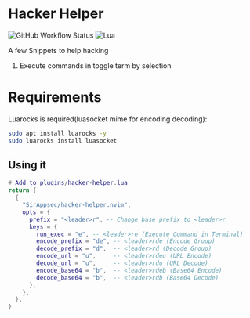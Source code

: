 # Hacker Helper

![GitHub Workflow Status](https://img.shields.io/github/actions/workflow/status/SirAppsec/hacker-helper.nvim/lint-test.yml?branch=main&style=for-the-badge)
![Lua](https://img.shields.io/badge/Made%20with%20Lua-blueviolet.svg?style=for-the-badge&logo=lua)

A few Snippets to help hacking

1. Execute commands in toggle term by selection


# Requirements
Luarocks is required(luasocket mime for encoding decoding):
```bash
sudo apt install luarocks -y
sudo luarocks install luasocket
```
## Using it


```lua
# Add to plugins/hacker-helper.lua
return {
  {
    "SirAppsec/hacker-helper.nvim",
    opts = {
      prefix = "<leader>r", -- Change base prefix to <leader>r
      keys = {
        run_exec = "e", -- <leader>re (Execute Command in Terminal)
        encode_prefix = "de", -- <leader>rde (Encode Group)
        decode_prefix = "d",  -- <leader>rd (Decode Group)
        encode_url = "u",     -- <leader>rdeu (URL Encode)
        decode_url = "u",     -- <leader>rdu (URL Decode)
        encode_base64 = "b",  -- <leader>rdeb (Base64 Encode)
        decode_base64 = "b",  -- <leader>rdb (Base64 Decode)
      },
    },
  },
}
```


